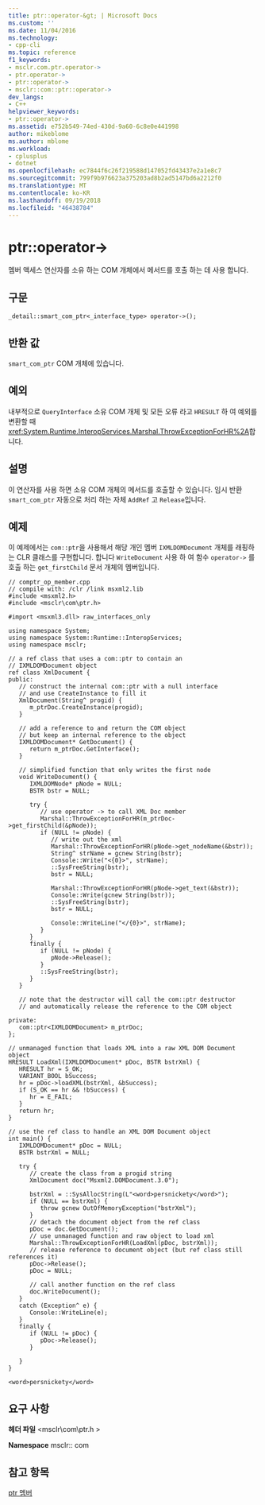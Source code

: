 ```yaml
---
title: ptr::operator-&gt; | Microsoft Docs
ms.custom: ''
ms.date: 11/04/2016
ms.technology:
- cpp-cli
ms.topic: reference
f1_keywords:
- msclr.com.ptr.operator->
- ptr.operator->
- ptr::operator->
- msclr::com::ptr::operator->
dev_langs:
- C++
helpviewer_keywords:
- ptr::operator->
ms.assetid: e752b549-74ed-430d-9a60-6c8e0e441998
author: mikeblome
ms.author: mblome
ms.workload:
- cplusplus
- dotnet
ms.openlocfilehash: ec7844f6c26f219588d147052fd43437e2a1e8c7
ms.sourcegitcommit: 799f9b976623a375203ad8b2ad5147bd6a2212f0
ms.translationtype: MT
ms.contentlocale: ko-KR
ms.lasthandoff: 09/19/2018
ms.locfileid: "46438784"
---
```

# <a name="ptroperator-gt"></a>ptr::operator-&gt;

멤버 액세스 연산자를 소유 하는 COM 개체에서 메서드를 호출 하는 데 사용 합니다.

## <a name="syntax"></a>구문

```
_detail::smart_com_ptr<_interface_type> operator->();
```

## <a name="return-value"></a>반환 값

`smart_com_ptr` COM 개체에 있습니다.

## <a name="exceptions"></a>예외

내부적으로 `QueryInterface` 소유 COM 개체 및 모든 오류 라고 `HRESULT` 하 여 예외를 변환할 때 <xref:System.Runtime.InteropServices.Marshal.ThrowExceptionForHR%2A>합니다.

## <a name="remarks"></a>설명

이 연산자를 사용 하면 소유 COM 개체의 메서드를 호출할 수 있습니다. 임시 반환 `smart_com_ptr` 자동으로 처리 하는 자체 `AddRef` 고 `Release`입니다.

## <a name="example"></a>예제

이 예제에서는 `com::ptr`을 사용해서 해당 개인 멤버 `IXMLDOMDocument` 개체를 래핑하는 CLR 클래스를 구현합니다. 합니다 `WriteDocument` 사용 하 여 함수 `operator->` 를 호출 하는 `get_firstChild` 문서 개체의 멤버입니다.

```
// comptr_op_member.cpp
// compile with: /clr /link msxml2.lib
#include <msxml2.h>
#include <msclr\com\ptr.h>

#import <msxml3.dll> raw_interfaces_only

using namespace System;
using namespace System::Runtime::InteropServices;
using namespace msclr;

// a ref class that uses a com::ptr to contain an
// IXMLDOMDocument object
ref class XmlDocument {
public:
   // construct the internal com::ptr with a null interface
   // and use CreateInstance to fill it
   XmlDocument(String^ progid) {
      m_ptrDoc.CreateInstance(progid);
   }

   // add a reference to and return the COM object
   // but keep an internal reference to the object
   IXMLDOMDocument* GetDocument() {
      return m_ptrDoc.GetInterface();
   }

   // simplified function that only writes the first node
   void WriteDocument() {
      IXMLDOMNode* pNode = NULL;
      BSTR bstr = NULL;

      try {
         // use operator -> to call XML Doc member
         Marshal::ThrowExceptionForHR(m_ptrDoc->get_firstChild(&pNode));
         if (NULL != pNode) {
            // write out the xml
            Marshal::ThrowExceptionForHR(pNode->get_nodeName(&bstr));
            String^ strName = gcnew String(bstr);
            Console::Write("<{0}>", strName);
            ::SysFreeString(bstr);
            bstr = NULL;

            Marshal::ThrowExceptionForHR(pNode->get_text(&bstr));
            Console::Write(gcnew String(bstr));
            ::SysFreeString(bstr);
            bstr = NULL;

            Console::WriteLine("</{0}>", strName);
         }
      }
      finally {
         if (NULL != pNode) {
            pNode->Release();
         }
         ::SysFreeString(bstr);
      }
   }

   // note that the destructor will call the com::ptr destructor
   // and automatically release the reference to the COM object

private:
   com::ptr<IXMLDOMDocument> m_ptrDoc;
};

// unmanaged function that loads XML into a raw XML DOM Document object
HRESULT LoadXml(IXMLDOMDocument* pDoc, BSTR bstrXml) {
   HRESULT hr = S_OK;
   VARIANT_BOOL bSuccess;
   hr = pDoc->loadXML(bstrXml, &bSuccess);
   if (S_OK == hr && !bSuccess) {
      hr = E_FAIL;
   }
   return hr;
}

// use the ref class to handle an XML DOM Document object
int main() {
   IXMLDOMDocument* pDoc = NULL;
   BSTR bstrXml = NULL;

   try {
      // create the class from a progid string
      XmlDocument doc("Msxml2.DOMDocument.3.0");

      bstrXml = ::SysAllocString(L"<word>persnickety</word>");
      if (NULL == bstrXml) {
         throw gcnew OutOfMemoryException("bstrXml");
      }
      // detach the document object from the ref class
      pDoc = doc.GetDocument();
      // use unmanaged function and raw object to load xml
      Marshal::ThrowExceptionForHR(LoadXml(pDoc, bstrXml));
      // release reference to document object (but ref class still references it)
      pDoc->Release();
      pDoc = NULL;

      // call another function on the ref class
      doc.WriteDocument();
   }
   catch (Exception^ e) {
      Console::WriteLine(e);
   }
   finally {
      if (NULL != pDoc) {
         pDoc->Release();
      }

   }
}
```

```Output
<word>persnickety</word>
```

## <a name="requirements"></a>요구 사항

**헤더 파일** \<msclr\com\ptr.h >

**Namespace** msclr:: com

## <a name="see-also"></a>참고 항목

[ptr 멤버](../dotnet/ptr-members.md)
